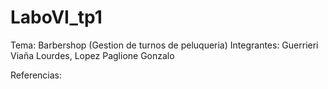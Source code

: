 # LaboVI_tp1
Tema: Barbershop (Gestion de turnos de peluqueria)
Integrantes: Guerrieri Viaña Lourdes, Lopez Paglione Gonzalo

Referencias:
